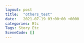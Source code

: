 ```yaml
---
layout: post
title:  "others_test"
date:   2021-07-19 03:00:00 +0000
categories: Etc
Tags: Story Etc
SceneCode: []
---
```

